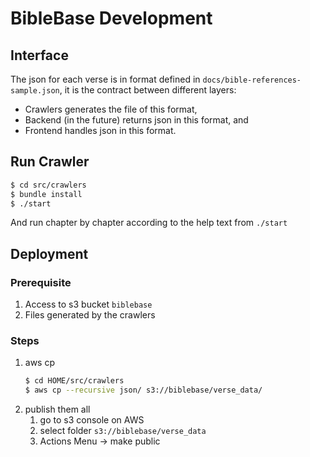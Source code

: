 # BibleBase Development

## Interface

The json for each verse is in format defined in `docs/bible-references-sample.json`, it is the contract between different layers:
* Crawlers generates the file of this format,
* Backend (in the future) returns json in this format, and
* Frontend handles json in this format.

## Run Crawler

```bash
$ cd src/crawlers
$ bundle install
$ ./start
```

And run chapter by chapter according to the help text from `./start`

## Deployment

### Prerequisite

1. Access to s3 bucket `biblebase`
1. Files generated by the crawlers

### Steps

1. aws cp
   ```bash
   $ cd HOME/src/crawlers
   $ aws cp --recursive json/ s3://biblebase/verse_data/
   ```
1. publish them all
   1. go to s3 console on AWS
   1. select folder `s3://biblebase/verse_data`
   1. Actions Menu -> make public

